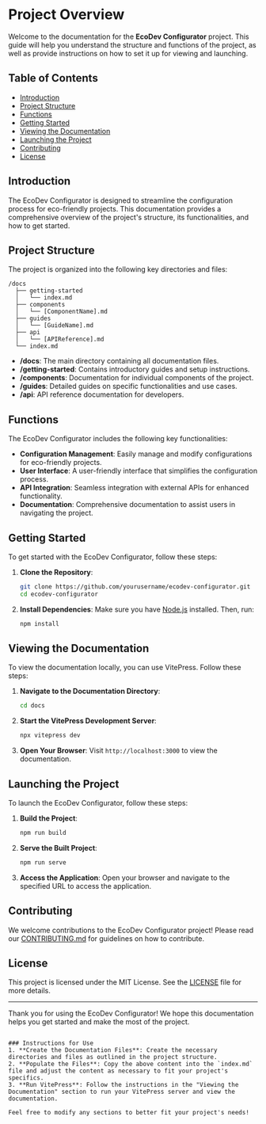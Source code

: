 # Project Overview

Welcome to the documentation for the **EcoDev Configurator** project. This guide will help you understand the structure and functions of the project, as well as provide instructions on how to set it up for viewing and launching.

## Table of Contents

- [Introduction](#introduction)
- [Project Structure](#project-structure)
- [Functions](#functions)
- [Getting Started](#getting-started)
- [Viewing the Documentation](#viewing-the-documentation)
- [Launching the Project](#launching-the-project)
- [Contributing](#contributing)
- [License](#license)

## Introduction

The EcoDev Configurator is designed to streamline the configuration process for eco-friendly projects. This documentation provides a comprehensive overview of the project's structure, its functionalities, and how to get started.

## Project Structure

The project is organized into the following key directories and files:

```
/docs
  ├── getting-started
  │   └── index.md
  ├── components
  │   └── [ComponentName].md
  ├── guides
  │   └── [GuideName].md
  ├── api
  │   └── [APIReference].md
  └── index.md
```

- **/docs**: The main directory containing all documentation files.
- **/getting-started**: Contains introductory guides and setup instructions.
- **/components**: Documentation for individual components of the project.
- **/guides**: Detailed guides on specific functionalities and use cases.
- **/api**: API reference documentation for developers.

## Functions

The EcoDev Configurator includes the following key functionalities:

- **Configuration Management**: Easily manage and modify configurations for eco-friendly projects.
- **User Interface**: A user-friendly interface that simplifies the configuration process.
- **API Integration**: Seamless integration with external APIs for enhanced functionality.
- **Documentation**: Comprehensive documentation to assist users in navigating the project.

## Getting Started

To get started with the EcoDev Configurator, follow these steps:

1. **Clone the Repository**:
   ```bash
   git clone https://github.com/yourusername/ecodev-configurator.git
   cd ecodev-configurator
   ```

2. **Install Dependencies**:
   Make sure you have [Node.js](https://nodejs.org/) installed. Then, run:
   ```bash
   npm install
   ```

## Viewing the Documentation

To view the documentation locally, you can use VitePress. Follow these steps:

1. **Navigate to the Documentation Directory**:
   ```bash
   cd docs
   ```

2. **Start the VitePress Development Server**:
   ```bash
   npx vitepress dev
   ```

3. **Open Your Browser**:
   Visit `http://localhost:3000` to view the documentation.

## Launching the Project

To launch the EcoDev Configurator, follow these steps:

1. **Build the Project**:
   ```bash
   npm run build
   ```

2. **Serve the Built Project**:
   ```bash
   npm run serve
   ```

3. **Access the Application**:
   Open your browser and navigate to the specified URL to access the application.

## Contributing

We welcome contributions to the EcoDev Configurator project! Please read our [CONTRIBUTING.md](CONTRIBUTING.md) for guidelines on how to contribute.

## License

This project is licensed under the MIT License. See the [LICENSE](LICENSE) file for more details.

---

Thank you for using the EcoDev Configurator! We hope this documentation helps you get started and make the most of the project.
```

### Instructions for Use
1. **Create the Documentation Files**: Create the necessary directories and files as outlined in the project structure.
2. **Populate the Files**: Copy the above content into the `index.md` file and adjust the content as necessary to fit your project's specifics.
3. **Run VitePress**: Follow the instructions in the "Viewing the Documentation" section to run your VitePress server and view the documentation.

Feel free to modify any sections to better fit your project's needs!